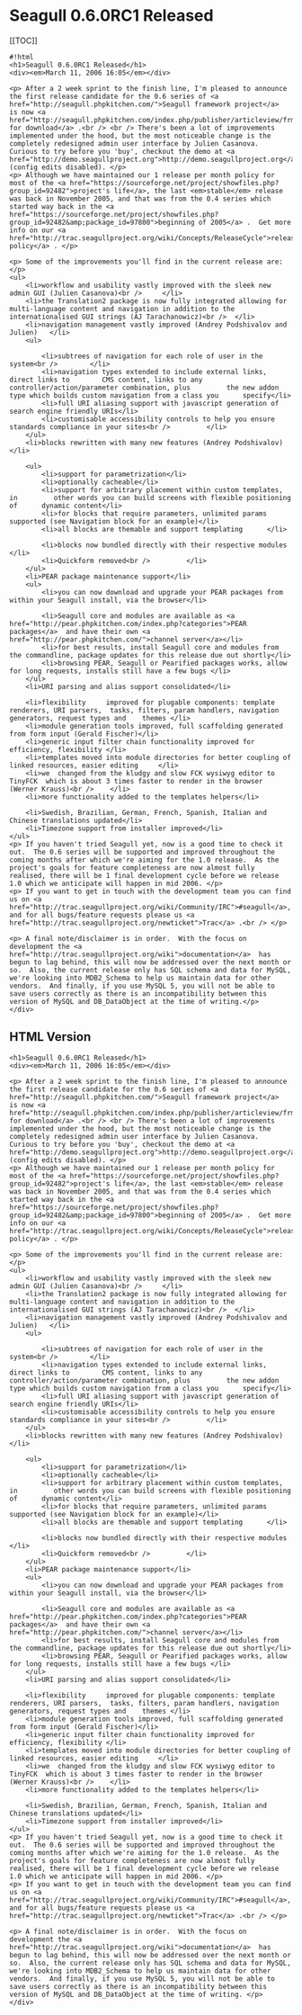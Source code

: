 <!-- Name: PressRelease/0.6.0RC1 -->
<!-- Version: 3 -->
<!-- Last-Modified: 2006/03/15 12:43:59 -->
<!-- Author: aj -->
# Seagull 0.6.0RC1 Released
[[TOC]]


    #!html
    <h1>Seagull 0.6.0RC1 Released</h1>
    <div><em>March 11, 2006 16:05</em></div>
    
    <p> After a 2 week sprint to the finish line, I'm pleased to announce the first release candidate for the 0.6 series of <a href="http://seagull.phpkitchen.com/">Seagull framework project</a>  is now <a href="http://seagull.phpkitchen.com/index.php/publisher/articleview/frmArticleID/12/staticId/20/">available for download</a> .<br /> <br /> There's been a lot of improvements implemented under the hood, but the most noticeable change is the completely redesigned admin user interface by Julien Casanova.  Curious to try before you 'buy', checkout the demo at <a href="http://demo.seagullproject.org">http://demo.seagullproject.org</a>  (config edits disabled). </p>
    <p> Although we have maintained our 1 release per month policy for most of the <a href="https://sourceforge.net/project/showfiles.php?group_id=92482">project's life</a>, the last <em>stable</em> release was back in November 2005, and that was from the 0.4 series which started way back in the <a href="https://sourceforge.net/project/showfiles.php?group_id=92482&amp;package_id=97800">beginning of 2005</a> .  Get more info on our <a href="http://trac.seagullproject.org/wiki/Concepts/ReleaseCycle">release policy</a> . </p>
    
    <p> Some of the improvements you'll find in the current release are: </p>
    <ul>
        <li>workflow and usability vastly improved with the sleek new admin GUI (Julien Casanova)<br /> 	</li>
        <li>the Translation2 package is now fully integrated allowing for 	multi-language content and navigation in addition to the 	internationalised GUI strings (AJ Tarachanowicz)<br /> 	</li>
        <li>navigation management vastly improved (Andrey Podshivalov and Julien) 	</li>
        <ul>
    
            <li>subtrees of navigation for each role of user in the system<br /> 		</li>
            <li>navigation types extended to include external links, direct links to 		CMS content, links to any controller/action/parameter combination, plus 		the new addon type which builds custom navigation from a class you 		specify</li>
            <li>full URI aliasing support with javascript generation of search engine friendly URIs</li>
            <li>customisable accessibility controls to help you ensure standards compliance in your sites<br /> 		</li>
        </ul>
        <li>blocks rewritten with many new features (Andrey Podshivalov)</li>
    
        <ul>
            <li>support for parametrization</li>
            <li>optionally cacheable</li>
            <li>support for arbitrary placement within custom templates, in 		other words you can build screens with flexible positioning of 		dynamic content</li>
            <li>for blocks that require parameters, unlimited params supported (see Navigation block for an example)</li>
            <li>all blocks are themable and support templating 		</li>
    
            <li>blocks now bundled directly with their respective modules 		</li>
            <li>Quickform removed<br /> 		</li>
        </ul>
        <li>PEAR package maintenance support</li>
        <ul>
            <li>you can now download and upgrade your PEAR packages from within your Seagull install, via the browser</li>
    
            <li>Seagull core and modules are available as <a href="http://pear.phpkitchen.com/index.php?categories">PEAR packages</a>  and have their own <a href="http://pear.phpkitchen.com/">channel server</a></li>
            <li>for best results, install Seagull core and modules from the commandline, package updates for this release due out shortly</li>
            <li>browsing PEAR, Seagull or Pearified packages works, allow for long requests, installs still have a few bugs </li>
        </ul>
        <li>URI parsing and alias support consolidated</li>
    
        <li>flexibility 	improved for plugable components: template renderers, URI parsers, 	tasks, filters, param handlers, navigation generators, request types and 	themes </li>
        <li>module generation tools improved, full scaffolding generated from form input (Gerald Fischer)</li>
        <li>generic input filter chain functionality improved for efficiency, flexibility </li>
        <li>templates moved into module directories for better coupling of linked resources, easier editing  	</li>
        <li>we 	changed from the kludgy and slow FCK wysiwyg editor to TinyFCK 	which is about 3 times faster to render in the browser (Werner Krauss)<br /> 	</li>
        <li>more functionality added to the templates helpers</li>
    
        <li>Swedish, Brazilian, German, French, Spanish, Italian and Chinese translations updated</li>
        <li>Timezone support from installer improved</li>
    </ul>
    <p> If you haven't tried Seagull yet, now is a good time to check it out.  The 0.6 series will be supported and improved throughout the coming months after which we're aiming for the 1.0 release.  As the project's goals for feature completeness are now almost fully realised, there will be 1 final development cycle before we release 1.0 which we anticipate will happen in mid 2006. </p>
    <p> If you want to get in touch with the development team you can find us on <a href="http://trac.seagullproject.org/wiki/Community/IRC">#seagull</a>, and for all bugs/feature requests please us <a href="http://trac.seagullproject.org/newticket">Trac</a> .<br /> </p>
    
    <p> A final note/disclaimer is in order.  With the focus on development the <a href="http://trac.seagullproject.org/wiki">documentation</a>  has begun to lag behind, this will now be addressed over the next month or so.  Also, the current release only has SQL schema and data for MySQL, we're looking into MDB2_Schema to help us maintain data for other vendors.  And finally, if you use MySQL 5, you will not be able to save users correctly as there is an incompatibility between this version of MySQL and DB_DataObject at the time of writing.</p>
    </div>

## HTML Version

    <h1>Seagull 0.6.0RC1 Released</h1>
    <div><em>March 11, 2006 16:05</em></div>
    
    <p> After a 2 week sprint to the finish line, I'm pleased to announce the first release candidate for the 0.6 series of <a href="http://seagull.phpkitchen.com/">Seagull framework project</a>  is now <a href="http://seagull.phpkitchen.com/index.php/publisher/articleview/frmArticleID/12/staticId/20/">available for download</a> .<br /> <br /> There's been a lot of improvements implemented under the hood, but the most noticeable change is the completely redesigned admin user interface by Julien Casanova.  Curious to try before you 'buy', checkout the demo at <a href="http://demo.seagullproject.org">http://demo.seagullproject.org</a>  (config edits disabled). </p>
    <p> Although we have maintained our 1 release per month policy for most of the <a href="https://sourceforge.net/project/showfiles.php?group_id=92482">project's life</a>, the last <em>stable</em> release was back in November 2005, and that was from the 0.4 series which started way back in the <a href="https://sourceforge.net/project/showfiles.php?group_id=92482&amp;package_id=97800">beginning of 2005</a> .  Get more info on our <a href="http://trac.seagullproject.org/wiki/Concepts/ReleaseCycle">release policy</a> . </p>
    
    <p> Some of the improvements you'll find in the current release are: </p>
    <ul>
        <li>workflow and usability vastly improved with the sleek new admin GUI (Julien Casanova)<br /> 	</li>
        <li>the Translation2 package is now fully integrated allowing for 	multi-language content and navigation in addition to the 	internationalised GUI strings (AJ Tarachanowicz)<br /> 	</li>
        <li>navigation management vastly improved (Andrey Podshivalov and Julien) 	</li>
        <ul>
    
            <li>subtrees of navigation for each role of user in the system<br /> 		</li>
            <li>navigation types extended to include external links, direct links to 		CMS content, links to any controller/action/parameter combination, plus 		the new addon type which builds custom navigation from a class you 		specify</li>
            <li>full URI aliasing support with javascript generation of search engine friendly URIs</li>
            <li>customisable accessibility controls to help you ensure standards compliance in your sites<br /> 		</li>
        </ul>
        <li>blocks rewritten with many new features (Andrey Podshivalov)</li>
    
        <ul>
            <li>support for parametrization</li>
            <li>optionally cacheable</li>
            <li>support for arbitrary placement within custom templates, in 		other words you can build screens with flexible positioning of 		dynamic content</li>
            <li>for blocks that require parameters, unlimited params supported (see Navigation block for an example)</li>
            <li>all blocks are themable and support templating 		</li>
    
            <li>blocks now bundled directly with their respective modules 		</li>
            <li>Quickform removed<br /> 		</li>
        </ul>
        <li>PEAR package maintenance support</li>
        <ul>
            <li>you can now download and upgrade your PEAR packages from within your Seagull install, via the browser</li>
    
            <li>Seagull core and modules are available as <a href="http://pear.phpkitchen.com/index.php?categories">PEAR packages</a>  and have their own <a href="http://pear.phpkitchen.com/">channel server</a></li>
            <li>for best results, install Seagull core and modules from the commandline, package updates for this release due out shortly</li>
            <li>browsing PEAR, Seagull or Pearified packages works, allow for long requests, installs still have a few bugs </li>
        </ul>
        <li>URI parsing and alias support consolidated</li>
    
        <li>flexibility 	improved for plugable components: template renderers, URI parsers, 	tasks, filters, param handlers, navigation generators, request types and 	themes </li>
        <li>module generation tools improved, full scaffolding generated from form input (Gerald Fischer)</li>
        <li>generic input filter chain functionality improved for efficiency, flexibility </li>
        <li>templates moved into module directories for better coupling of linked resources, easier editing  	</li>
        <li>we 	changed from the kludgy and slow FCK wysiwyg editor to TinyFCK 	which is about 3 times faster to render in the browser (Werner Krauss)<br /> 	</li>
        <li>more functionality added to the templates helpers</li>
    
        <li>Swedish, Brazilian, German, French, Spanish, Italian and Chinese translations updated</li>
        <li>Timezone support from installer improved</li>
    </ul>
    <p> If you haven't tried Seagull yet, now is a good time to check it out.  The 0.6 series will be supported and improved throughout the coming months after which we're aiming for the 1.0 release.  As the project's goals for feature completeness are now almost fully realised, there will be 1 final development cycle before we release 1.0 which we anticipate will happen in mid 2006. </p>
    <p> If you want to get in touch with the development team you can find us on <a href="http://trac.seagullproject.org/wiki/Community/IRC">#seagull</a>, and for all bugs/feature requests please us <a href="http://trac.seagullproject.org/newticket">Trac</a> .<br /> </p>
    
    <p> A final note/disclaimer is in order.  With the focus on development the <a href="http://trac.seagullproject.org/wiki">documentation</a>  has begun to lag behind, this will now be addressed over the next month or so.  Also, the current release only has SQL schema and data for MySQL, we're looking into MDB2_Schema to help us maintain data for other vendors.  And finally, if you use MySQL 5, you will not be able to save users correctly as there is an incompatibility between this version of MySQL and DB_DataObject at the time of writing. </p>
    </div>